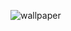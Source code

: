 <!--![wallpaper](https://user-images.githubusercontent.com/28738855/90339984-60c39c00-e027-11ea-8a99-6f953ab58e2d.jpg) -->
<!-- ![wallpaper](https://user-images.githubusercontent.com/28738855/103159488-03c1c900-4805-11eb-8990-9cccb9a9ba4d.png) -->
![wallpaper](https://user-images.githubusercontent.com/28738855/110953451-57629e00-8382-11eb-9763-77d847e34e13.jpg)

